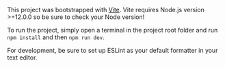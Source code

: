 This project was bootstrapped with [Vite](https://vitejs.dev/). Vite requires Node.js version >=12.0.0 so be sure to check your Node version!

To run the project, simply open a terminal in the project root folder and run `npm install` and then `npm run dev`.

For development, be sure to set up ESLint as your default formatter in your text editor.
